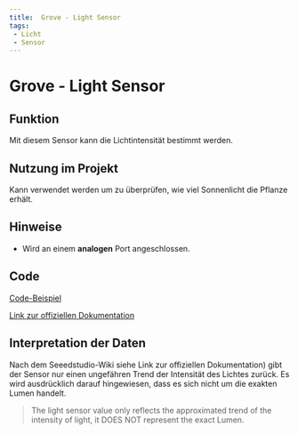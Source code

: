 ```yaml
---
title:  Grove - Light Sensor 
tags:
 - Licht
 - Sensor
---
```


# Grove - Light Sensor 

## Funktion
Mit diesem Sensor kann die Lichtintensität bestimmt werden.

## Nutzung im Projekt
Kann verwendet werden um zu überprüfen, wie viel Sonnenlicht die Pflanze erhält.

## Hinweise
- Wird an einem **analogen** Port angeschlossen.

## Code
[Code-Beispiel](https://github.com/aletutto/digital-kitchen-herbs/blob/master/light/light_to_thingsboard.py)

[Link zur offiziellen Dokumentation](http://wiki.seeedstudio.com/Grove-Light_Sensor/#play-with-raspberry-pi-with-grovepi_plus)

## Interpretation der Daten
Nach dem Seeedstudio-Wiki siehe Link zur offiziellen Dokumentation) gibt der Sensor nur einen ungefähren Trend der Intensität des Lichtes zurück.
Es wird ausdrücklich darauf hingewiesen, dass es sich nicht um die exakten Lumen handelt.
> The light sensor value only reflects the approximated trend of the intensity of light, it DOES NOT represent the exact Lumen.

